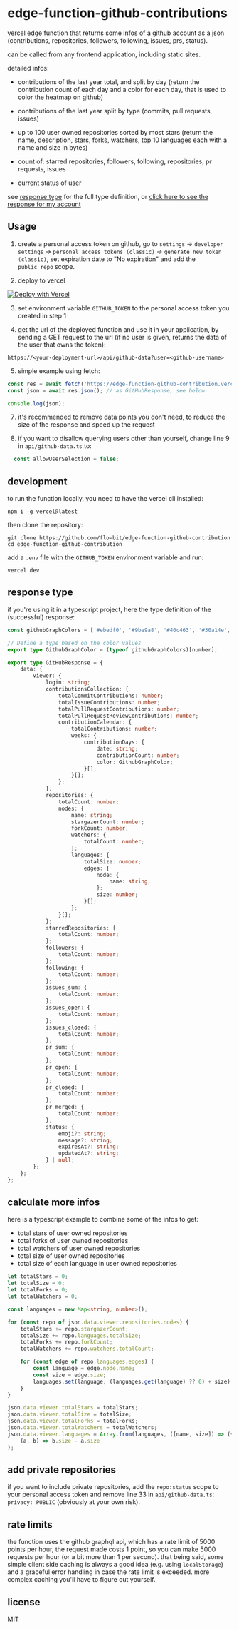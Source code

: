 # edge-function-github-contributions

vercel edge function that returns some infos of a github account as a json (contributions, repositories, followers, following, issues, prs, status).

can be called from any frontend application, including static sites.

detailed infos:

- contributions of the last year total, and split by day 
(return the contribution count of each day and a color for each day, that is used to color the heatmap on github)

- contributions of the last year split by type (commits, pull requests, issues)

- up to 100 user owned repositories sorted by most stars
(return the name, description, stars, forks, watchers, top 10 languages each with a name and size in bytes)

- count of: starred repositories, followers, following, repositories, pr requests, issues

- current status of user

see [response type](#response-type) for the full type definition, or [click here to see the response for my account](https://edge-function-github-contribution.vercel.app/api/github-data)

## Usage

1. create a personal access token on github, go to `settings` -> `developer settings` -> `personal access tokens (classic)` -> `generate new token (classic)`, set expiration date to "No expiration" and add the `public_repo` scope.

2. deploy to vercel 

[![Deploy with Vercel](https://vercel.com/button)](https://vercel.com/new/clone?repository-url=https%3A%2F%2Fgithub.com%2Fflo-bit%2Fedge-function-github-contribution&env=GITHUB_TOKEN)

3. set environment variable `GITHUB_TOKEN` to the personal access token you created in step 1

4. get the url of the deployed function and use it in your application, by sending a GET request to the url (if no user is given, returns the data of the user that owns the token):

```
https://<your-deployment-url>/api/github-data?user=<github-username>
```

5. simple example using fetch:

```js
const res = await fetch('https://edge-function-github-contribution.vercel.app/api/github-data');
const json = await res.json(); // as GitHubResponse, see below

console.log(json);
```

7. it's recommended to remove data points you don't need, to reduce the size of the response and speed up the request

8. if you want to disallow querying users other than yourself, change line 9 in `api/github-data.ts` to:

```ts
  const allowUserSelection = false;
```

## development

to run the function locally, you need to have the vercel cli installed:

```
npm i -g vercel@latest
```

then clone the repository:

```
git clone https://github.com/flo-bit/edge-function-github-contribution
cd edge-function-github-contribution
```

add a `.env` file with the `GITHUB_TOKEN` environment variable and run:

```
vercel dev
```

## response type

if you're using it in a typescript project, here the type definition of the (successful) response:

```ts
const githubGraphColors = ['#ebedf0', '#9be9a8', '#40c463', '#30a14e', '#216e39'] as const;

// Define a type based on the color values
export type GithubGraphColor = (typeof githubGraphColors)[number];

export type GitHubResponse = {
	data: {
		viewer: {
			login: string;
			contributionsCollection: {
				totalCommitContributions: number;
				totalIssueContributions: number;
				totalPullRequestContributions: number;
				totalPullRequestReviewContributions: number;
				contributionCalendar: {
					totalContributions: number;
					weeks: {
						contributionDays: {
							date: string;
							contributionCount: number;
							color: GithubGraphColor;
						}[];
					}[];
				};
			};
			repositories: {
				totalCount: number;
				nodes: {
					name: string;
					stargazerCount: number;
					forkCount: number;
					watchers: {
						totalCount: number;
					};
					languages: {
						totalSize: number;
						edges: {
							node: {
								name: string;
							};
							size: number;
						}[];
					};
				}[];
			};
			starredRepositories: {
				totalCount: number;
			};
			followers: {
				totalCount: number;
			};
			following: {
				totalCount: number;
			};
			issues_sum: {
				totalCount: number;
			};
			issues_open: {
				totalCount: number;
			};
			issues_closed: {
				totalCount: number;
			};
			pr_sum: {
				totalCount: number;
			};
			pr_open: {
				totalCount: number;
			};
			pr_closed: {
				totalCount: number;
			};
			pr_merged: {
				totalCount: number;
			};
			status: {
				emoji?: string;
				message?: string;
				expiresAt?: string;
				updatedAt?: string;
			} | null;
		};
	};
};
```

## calculate more infos

here is a typescript example to combine some of the infos to get:

- total stars of user owned repositories
- total forks of user owned repositories
- total watchers of user owned repositories
- total size of user owned repositories
- total size of each language in user owned repositories

```ts
let totalStars = 0;
let totalSize = 0;
let totalForks = 0;
let totalWatchers = 0;

const languages = new Map<string, number>();

for (const repo of json.data.viewer.repositories.nodes) {
    totalStars += repo.stargazerCount;
    totalSize += repo.languages.totalSize;
    totalForks += repo.forkCount;
    totalWatchers += repo.watchers.totalCount;

    for (const edge of repo.languages.edges) {
        const language = edge.node.name;
        const size = edge.size;
        languages.set(language, (languages.get(language) ?? 0) + size);
    }
}

json.data.viewer.totalStars = totalStars;
json.data.viewer.totalSize = totalSize;
json.data.viewer.totalForks = totalForks;
json.data.viewer.totalWatchers = totalWatchers;
json.data.viewer.languages = Array.from(languages, ([name, size]) => ({ name, size })).sort(
    (a, b) => b.size - a.size
);
```

## add private repositories

if you want to include private repositories, add the `repo:status` scope to your personal access token and remove line 33 in `api/github-data.ts`: `privacy: PUBLIC` (obviously at your own risk).

## rate limits

the function uses the github graphql api, which has a rate limit of 5000 points per hour, the request made costs 1 point, so you can make 5000 requests per hour (or a bit more than 1 per second). that being said, some simple client side caching is always a good idea (e.g. using `localStorage`) and a graceful error handling in case the rate limit is exceeded. more complex caching you'll have to figure out yourself.

## license

MIT